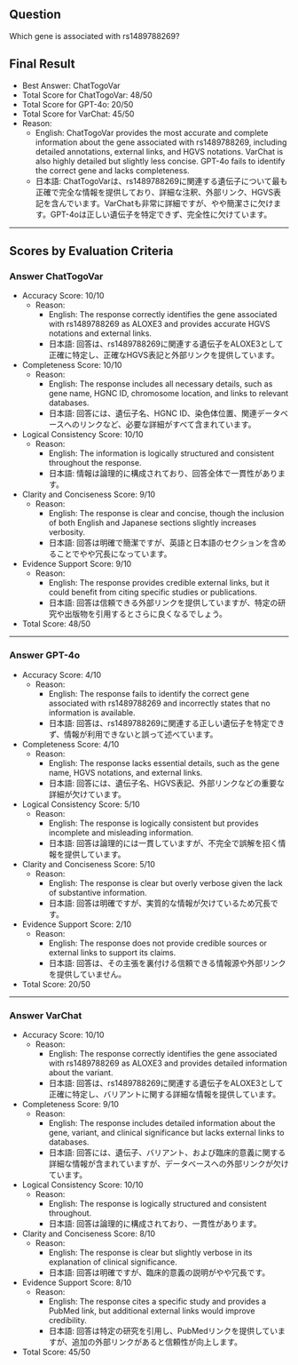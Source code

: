 ## Question

Which gene is associated with rs1489788269?

## Final Result

- Best Answer: ChatTogoVar
- Total Score for ChatTogoVar: 48/50
- Total Score for GPT-4o: 20/50
- Total Score for VarChat: 45/50
- Reason:
  - English: ChatTogoVar provides the most accurate and complete information about the gene associated with rs1489788269, including detailed annotations, external links, and HGVS notations. VarChat is also highly detailed but slightly less concise. GPT-4o fails to identify the correct gene and lacks completeness.
  - 日本語: ChatTogoVarは、rs1489788269に関連する遺伝子について最も正確で完全な情報を提供しており、詳細な注釈、外部リンク、HGVS表記を含んでいます。VarChatも非常に詳細ですが、やや簡潔さに欠けます。GPT-4oは正しい遺伝子を特定できず、完全性に欠けています。

---

## Scores by Evaluation Criteria

### Answer ChatTogoVar
- Accuracy Score: 10/10
  - Reason: 
    - English: The response correctly identifies the gene associated with rs1489788269 as ALOXE3 and provides accurate HGVS notations and external links.
    - 日本語: 回答は、rs1489788269に関連する遺伝子をALOXE3として正確に特定し、正確なHGVS表記と外部リンクを提供しています。
- Completeness Score: 10/10
  - Reason: 
    - English: The response includes all necessary details, such as gene name, HGNC ID, chromosome location, and links to relevant databases.
    - 日本語: 回答には、遺伝子名、HGNC ID、染色体位置、関連データベースへのリンクなど、必要な詳細がすべて含まれています。
- Logical Consistency Score: 10/10
  - Reason: 
    - English: The information is logically structured and consistent throughout the response.
    - 日本語: 情報は論理的に構成されており、回答全体で一貫性があります。
- Clarity and Conciseness Score: 9/10
  - Reason: 
    - English: The response is clear and concise, though the inclusion of both English and Japanese sections slightly increases verbosity.
    - 日本語: 回答は明確で簡潔ですが、英語と日本語のセクションを含めることでやや冗長になっています。
- Evidence Support Score: 9/10
  - Reason: 
    - English: The response provides credible external links, but it could benefit from citing specific studies or publications.
    - 日本語: 回答は信頼できる外部リンクを提供していますが、特定の研究や出版物を引用するとさらに良くなるでしょう。
- Total Score: 48/50

---

### Answer GPT-4o
- Accuracy Score: 4/10
  - Reason: 
    - English: The response fails to identify the correct gene associated with rs1489788269 and incorrectly states that no information is available.
    - 日本語: 回答は、rs1489788269に関連する正しい遺伝子を特定できず、情報が利用できないと誤って述べています。
- Completeness Score: 4/10
  - Reason: 
    - English: The response lacks essential details, such as the gene name, HGVS notations, and external links.
    - 日本語: 回答には、遺伝子名、HGVS表記、外部リンクなどの重要な詳細が欠けています。
- Logical Consistency Score: 5/10
  - Reason: 
    - English: The response is logically consistent but provides incomplete and misleading information.
    - 日本語: 回答は論理的には一貫していますが、不完全で誤解を招く情報を提供しています。
- Clarity and Conciseness Score: 5/10
  - Reason: 
    - English: The response is clear but overly verbose given the lack of substantive information.
    - 日本語: 回答は明確ですが、実質的な情報が欠けているため冗長です。
- Evidence Support Score: 2/10
  - Reason: 
    - English: The response does not provide credible sources or external links to support its claims.
    - 日本語: 回答は、その主張を裏付ける信頼できる情報源や外部リンクを提供していません。
- Total Score: 20/50

---

### Answer VarChat
- Accuracy Score: 10/10
  - Reason: 
    - English: The response correctly identifies the gene associated with rs1489788269 as ALOXE3 and provides detailed information about the variant.
    - 日本語: 回答は、rs1489788269に関連する遺伝子をALOXE3として正確に特定し、バリアントに関する詳細な情報を提供しています。
- Completeness Score: 9/10
  - Reason: 
    - English: The response includes detailed information about the gene, variant, and clinical significance but lacks external links to databases.
    - 日本語: 回答には、遺伝子、バリアント、および臨床的意義に関する詳細な情報が含まれていますが、データベースへの外部リンクが欠けています。
- Logical Consistency Score: 10/10
  - Reason: 
    - English: The response is logically structured and consistent throughout.
    - 日本語: 回答は論理的に構成されており、一貫性があります。
- Clarity and Conciseness Score: 8/10
  - Reason: 
    - English: The response is clear but slightly verbose in its explanation of clinical significance.
    - 日本語: 回答は明確ですが、臨床的意義の説明がやや冗長です。
- Evidence Support Score: 8/10
  - Reason: 
    - English: The response cites a specific study and provides a PubMed link, but additional external links would improve credibility.
    - 日本語: 回答は特定の研究を引用し、PubMedリンクを提供していますが、追加の外部リンクがあると信頼性が向上します。
- Total Score: 45/50